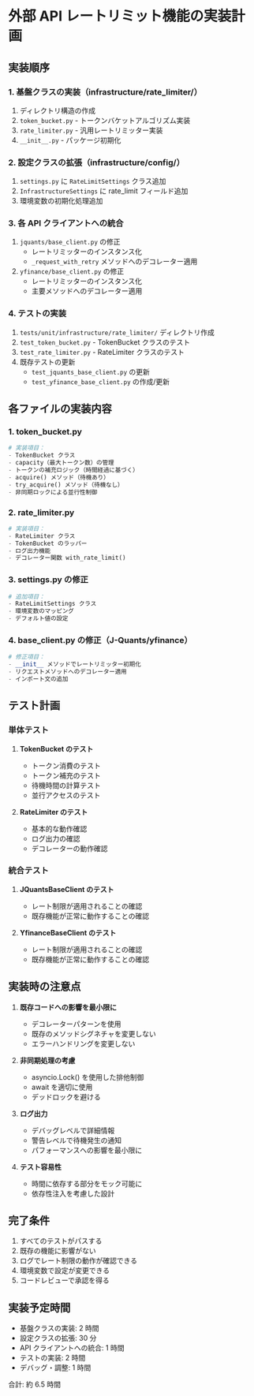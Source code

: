 # 外部 API レートリミット機能の実装計画

## 実装順序

### 1. 基盤クラスの実装（infrastructure/rate_limiter/）
1. ディレクトリ構造の作成
2. `token_bucket.py` - トークンバケットアルゴリズム実装
3. `rate_limiter.py` - 汎用レートリミッター実装
4. `__init__.py` - パッケージ初期化

### 2. 設定クラスの拡張（infrastructure/config/）
1. `settings.py` に `RateLimitSettings` クラス追加
2. `InfrastructureSettings` に rate_limit フィールド追加
3. 環境変数の初期化処理追加

### 3. 各 API クライアントへの統合
1. `jquants/base_client.py` の修正
   - レートリミッターのインスタンス化
   - `_request_with_retry` メソッドへのデコレーター適用
2. `yfinance/base_client.py` の修正
   - レートリミッターのインスタンス化
   - 主要メソッドへのデコレーター適用

### 4. テストの実装
1. `tests/unit/infrastructure/rate_limiter/` ディレクトリ作成
2. `test_token_bucket.py` - TokenBucket クラスのテスト
3. `test_rate_limiter.py` - RateLimiter クラスのテスト
4. 既存テストの更新
   - `test_jquants_base_client.py` の更新
   - `test_yfinance_base_client.py` の作成/更新

## 各ファイルの実装内容

### 1. token_bucket.py
```python
# 実装項目：
- TokenBucket クラス
- capacity（最大トークン数）の管理
- トークンの補充ロジック（時間経過に基づく）
- acquire() メソッド（待機あり）
- try_acquire() メソッド（待機なし）
- 非同期ロックによる並行性制御
```

### 2. rate_limiter.py
```python
# 実装項目：
- RateLimiter クラス
- TokenBucket のラッパー
- ログ出力機能
- デコレーター関数 with_rate_limit()
```

### 3. settings.py の修正
```python
# 追加項目：
- RateLimitSettings クラス
- 環境変数のマッピング
- デフォルト値の設定
```

### 4. base_client.py の修正（J-Quants/yfinance）
```python
# 修正項目：
- __init__ メソッドでレートリミッター初期化
- リクエストメソッドへのデコレーター適用
- インポート文の追加
```

## テスト計画

### 単体テスト
1. **TokenBucket のテスト**
   - トークン消費のテスト
   - トークン補充のテスト
   - 待機時間の計算テスト
   - 並行アクセスのテスト

2. **RateLimiter のテスト**
   - 基本的な動作確認
   - ログ出力の確認
   - デコレーターの動作確認

### 統合テスト
1. **JQuantsBaseClient のテスト**
   - レート制限が適用されることの確認
   - 既存機能が正常に動作することの確認

2. **YfinanceBaseClient のテスト**
   - レート制限が適用されることの確認
   - 既存機能が正常に動作することの確認

## 実装時の注意点

1. **既存コードへの影響を最小限に**
   - デコレーターパターンを使用
   - 既存のメソッドシグネチャを変更しない
   - エラーハンドリングを変更しない

2. **非同期処理の考慮**
   - asyncio.Lock() を使用した排他制御
   - await を適切に使用
   - デッドロックを避ける

3. **ログ出力**
   - デバッグレベルで詳細情報
   - 警告レベルで待機発生の通知
   - パフォーマンスへの影響を最小限に

4. **テスト容易性**
   - 時間に依存する部分をモック可能に
   - 依存性注入を考慮した設計

## 完了条件

1. すべてのテストがパスする
2. 既存の機能に影響がない
3. ログでレート制限の動作が確認できる
4. 環境変数で設定が変更できる
5. コードレビューで承認を得る

## 実装予定時間

- 基盤クラスの実装: 2 時間
- 設定クラスの拡張: 30 分
- API クライアントへの統合: 1 時間
- テストの実装: 2 時間
- デバッグ・調整: 1 時間

合計: 約 6.5 時間